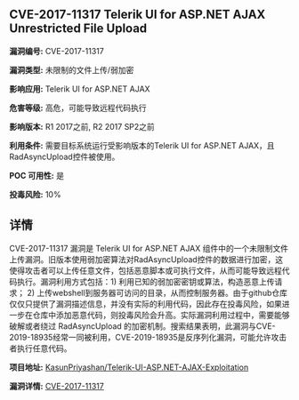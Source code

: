## CVE-2017-11317 Telerik UI for ASP.NET AJAX Unrestricted File Upload

**漏洞编号:** CVE-2017-11317

**漏洞类型:** 未限制的文件上传/弱加密

**影响应用:** Telerik UI for ASP.NET AJAX

**危害等级:** 高危，可能导致远程代码执行

**影响版本:** R1 2017之前, R2 2017 SP2之前

**利用条件:** 需要目标系统运行受影响版本的Telerik UI for ASP.NET AJAX，且RadAsyncUpload控件被使用。

**POC 可用性:** 是

**投毒风险:** 10%

## 详情

CVE-2017-11317 漏洞是 Telerik UI for ASP.NET AJAX 组件中的一个未限制文件上传漏洞。旧版本使用弱加密算法对RadAsyncUpload控件的数据进行加密，这使得攻击者可以上传任意文件，包括恶意脚本或可执行文件，从而可能导致远程代码执行。漏洞利用方式包括：1) 利用已知的弱加密密钥或算法，构造恶意上传请求； 2) 上传webshell到服务器可访问的目录，从而控制服务器。由于github仓库仅仅只提供了漏洞描述信息，并没有实际的利用代码，因此存在投毒风险，如果进一步在仓库中添加恶意代码，则投毒风险会升高。实际漏洞利用过程中，需要能够破解或者绕过 RadAsyncUpload 的加密机制。搜索结果表明，此漏洞与CVE-2019-18935经常一同被利用，CVE-2019-18935是反序列化漏洞，可能允许攻击者执行任意代码。

**项目地址:** [KasunPriyashan/Telerik-UI-ASP.NET-AJAX-Exploitation](https://github.com/KasunPriyashan/Telerik-UI-ASP.NET-AJAX-Exploitation)

**漏洞详情:** [CVE-2017-11317](https://nvd.nist.gov/vuln/detail/CVE-2017-11317)
